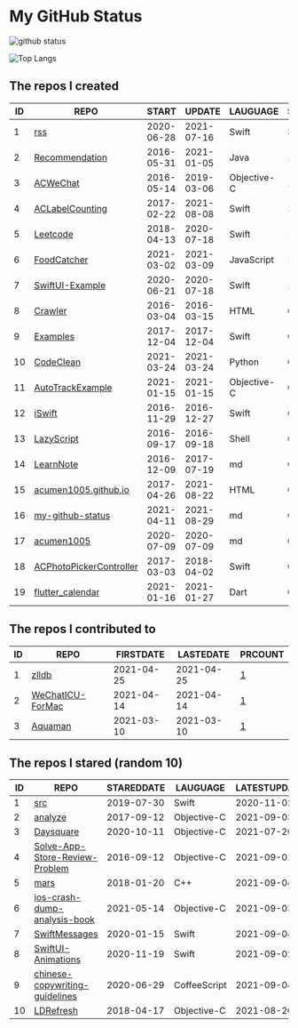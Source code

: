 # My GitHub Status

<img src="https://github-readme-stats-1.yihong0618.vercel.app/api?username=acumen1005&show_icons=true&&&hide_title=true&count_private=true" alt="github status" />

![Top Langs](https://github-readme-stats-1.yihong0618.vercel.app/api/top-langs/?username=acumen1005&layout=compact)

<!--START_SECTION:my_github-->
## The repos I created
| ID |                                       REPO                                       |   START    |   UPDATE   |  LAUGUAGE   | STARS |
|----|----------------------------------------------------------------------------------|------------|------------|-------------|-------|
|  1 | [rss](https://github.com/acumen1005/rss)                                         | 2020-06-28 | 2021-07-16 | Swift       |    32 |
|  2 | [Recommendation](https://github.com/acumen1005/Recommendation)                   | 2016-05-31 | 2021-01-05 | Java        |    18 |
|  3 | [ACWeChat](https://github.com/acumen1005/ACWeChat)                               | 2016-05-14 | 2019-03-06 | Objective-C |    14 |
|  4 | [ACLabelCounting](https://github.com/acumen1005/ACLabelCounting)                 | 2017-02-22 | 2021-08-08 | Swift       |    10 |
|  5 | [Leetcode](https://github.com/acumen1005/Leetcode)                               | 2018-04-13 | 2020-07-18 | Swift       |     1 |
|  6 | [FoodCatcher](https://github.com/acumen1005/FoodCatcher)                         | 2021-03-02 | 2021-03-09 | JavaScript  |     1 |
|  7 | [SwiftUI-Example](https://github.com/acumen1005/SwiftUI-Example)                 | 2020-06-21 | 2020-07-18 | Swift       |     1 |
|  8 | [Crawler](https://github.com/acumen1005/Crawler)                                 | 2016-03-04 | 2016-03-15 | HTML        |     0 |
|  9 | [Examples](https://github.com/acumen1005/Examples)                               | 2017-12-04 | 2017-12-04 | Swift       |     0 |
| 10 | [CodeClean](https://github.com/acumen1005/CodeClean)                             | 2021-03-24 | 2021-03-24 | Python      |     0 |
| 11 | [AutoTrackExample](https://github.com/acumen1005/AutoTrackExample)               | 2021-01-15 | 2021-01-15 | Objective-C |     0 |
| 12 | [iSwift](https://github.com/acumen1005/iSwift)                                   | 2016-11-29 | 2016-12-27 | Swift       |     0 |
| 13 | [LazyScript](https://github.com/acumen1005/LazyScript)                           | 2016-09-17 | 2016-09-18 | Shell       |     0 |
| 14 | [LearnNote](https://github.com/acumen1005/LearnNote)                             | 2016-12-09 | 2017-07-19 | md          |     0 |
| 15 | [acumen1005.github.io](https://github.com/acumen1005/acumen1005.github.io)       | 2017-04-26 | 2021-08-22 | HTML        |     0 |
| 16 | [my-github-status](https://github.com/acumen1005/my-github-status)               | 2021-04-11 | 2021-08-29 | md          |     0 |
| 17 | [acumen1005](https://github.com/acumen1005/acumen1005)                           | 2020-07-09 | 2020-07-09 | md          |     0 |
| 18 | [ACPhotoPickerController](https://github.com/acumen1005/ACPhotoPickerController) | 2017-03-03 | 2018-04-02 | Swift       |     0 |
| 19 | [flutter_calendar](https://github.com/acumen1005/flutter_calendar)               | 2021-01-16 | 2021-01-27 | Dart        |     0 |

## The repos I contributed to
| ID |                               REPO                                | FIRSTDATE  | LASTEDATE  |                                        PRCOUNT                                         |
|----|-------------------------------------------------------------------|------------|------------|----------------------------------------------------------------------------------------|
|  1 | [zlldb](https://github.com/everettjf/zlldb)                       | 2021-04-25 | 2021-04-25 | [1](https://github.com/everettjf/zlldb/pulls?q=is%3Apr+author%3Aacumen1005)            |
|  2 | [WeChatICU-ForMac](https://github.com/MustangYM/WeChatICU-ForMac) | 2021-04-14 | 2021-04-14 | [1](https://github.com/MustangYM/WeChatICU-ForMac/pulls?q=is%3Apr+author%3Aacumen1005) |
|  3 | [Aquaman](https://github.com/bawn/Aquaman)                        | 2021-03-10 | 2021-03-10 | [1](https://github.com/bawn/Aquaman/pulls?q=is%3Apr+author%3Aacumen1005)               |

## The repos I stared (random 10)
| ID |                                             REPO                                              | STAREDDATE |   LAUGUAGE   | LATESTUPDATE |
|----|-----------------------------------------------------------------------------------------------|------------|--------------|--------------|
|  1 | [src](https://github.com/chenhuaizhe/src)                                                     | 2019-07-30 | Swift        | 2020-11-02   |
|  2 | [analyze](https://github.com/draveness/analyze)                                               | 2017-09-12 | Objective-C  | 2021-09-03   |
|  3 | [Daysquare](https://github.com/unixzii/Daysquare)                                             | 2020-10-11 | Objective-C  | 2021-07-20   |
|  4 | [Solve-App-Store-Review-Problem](https://github.com/wg689/Solve-App-Store-Review-Problem)     | 2016-09-12 | Objective-C  | 2021-09-01   |
|  5 | [mars](https://github.com/Tencent/mars)                                                       | 2018-01-20 | C++          | 2021-09-04   |
|  6 | [ios-crash-dump-analysis-book](https://github.com/faisalmemon/ios-crash-dump-analysis-book)   | 2021-05-14 | Objective-C  | 2021-09-03   |
|  7 | [SwiftMessages](https://github.com/SwiftKickMobile/SwiftMessages)                             | 2020-01-15 | Swift        | 2021-09-04   |
|  8 | [SwiftUI-Animations](https://github.com/Shubham0812/SwiftUI-Animations)                       | 2020-11-19 | Swift        | 2021-09-02   |
|  9 | [chinese-copywriting-guidelines](https://github.com/sparanoid/chinese-copywriting-guidelines) | 2020-06-29 | CoffeeScript | 2021-09-04   |
| 10 | [LDRefresh](https://github.com/SNTD/LDRefresh)                                                | 2018-04-17 | Objective-C  | 2021-08-20   |

<!--END_SECTION:my_github-->